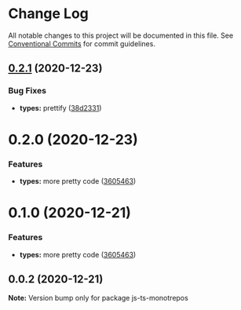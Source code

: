 # Change Log

All notable changes to this project will be documented in this file.
See [Conventional Commits](https://conventionalcommits.org) for commit guidelines.

## [0.2.1](https://github.com/mike-north/js-ts-monorepos/compare/v0.2.0...v0.2.1) (2020-12-23)


### Bug Fixes

* **types:** prettify ([38d2331](https://github.com/mike-north/js-ts-monorepos/commit/38d2331d61bac441250549971af526065edfd6d8))





# 0.2.0 (2020-12-23)


### Features

* **types:** more pretty code ([3605463](https://github.com/mike-north/js-ts-monorepos/commit/3605463428eaa35c83592fb04272005eb43c92f3))





# 0.1.0 (2020-12-21)


### Features

* **types:** more pretty code ([3605463](https://github.com/mike-north/js-ts-monorepos/commit/3605463428eaa35c83592fb04272005eb43c92f3))





## 0.0.2 (2020-12-21)

**Note:** Version bump only for package js-ts-monotrepos
